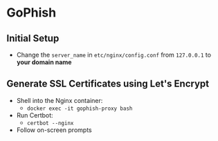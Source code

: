 # GoPhish

## Initial Setup
- Change the `server_name` in `etc/nginx/config.conf` from `127.0.0.1` to **your domain name**

## Generate SSL Certificates using Let's Encrypt
- Shell into the Nginx container:
    - `docker exec -it gophish-proxy bash`
- Run Certbot:
    - `certbot --nginx`
- Follow on-screen prompts